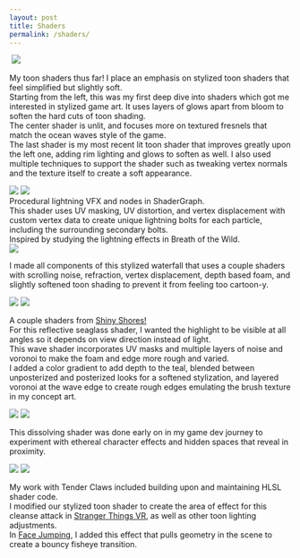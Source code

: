 ```yaml
---
layout: post
title: Shaders
permalink: /shaders/
---
```


<div class="img_row">
	<img class="col one" src="{{ site.baseurl }}/documentation/2021_baz/baz_turnaround_compress.gif" alt=""/>
	<img class="col one" src="{{ site.baseurl }}/documentation/2024_shinyshores/clem_anim_run.gif"/>
	<img class="col one" src="{{ site.baseurl }}/documentation/2025_secretflorist/clover_pose3.png" alt=""/>
</div>

My toon shaders thus far! I place an emphasis on stylized toon shaders that feel simplified but slightly soft.
<br>Starting from the left, this was my first deep dive into shaders which got me interested in stylized game art. It uses layers of glows apart from bloom to soften the hard cuts of toon shading.
<br>The center shader is unlit, and focuses more on textured fresnels that match the ocean waves style of the game.
<br>The last shader is my most recent lit toon shader that improves greatly upon the left one, adding rim lighting and glows to soften as well. I also used multiple techniques to support the shader such as tweaking vertex normals and the texture itself to create a soft appearance.

<div class="img_row">
	<img class="col half" src="{{ site.baseurl }}/documentation/2024_vfxa/casestudy_lightningzap_secondpass_variation_small.gif"/>
	<img class="col half" src="{{ site.baseurl }}/documentation/2024_vfxa/casestudy_lightningzap_shader.gif"/>
</div>
Procedural lightning VFX and nodes in ShaderGraph.
<br>This shader uses UV masking, UV distortion, and vertex displacement with custom vertex data to create unique lightning bolts for each particle, including the surrounding secondary bolts.
<br>Inspired by studying the lightning effects in Breath of the Wild.


<div class="img_row">
	<img class="col three" src="{{ site.baseurl }}/documentation/2024_vfxa/elemental_waterfallfinal_still.png"/>
</div>

I made all components of this stylized waterfall that uses a couple shaders with scrolling noise, refraction, vertex displacement, depth based foam, and slightly softened toon shading to prevent it from feeling too cartoon-y.

<div class="img_row">
	<img class="col one" src="{{ site.baseurl }}/documentation/2024_shinyshores/debristurntable_reflective.gif"/>	
	<img class="col two" src="{{ site.baseurl }}/documentation/2024_shinyshores/waveshader.gif"/>
</div>

A couple shaders from <a href="https://allisonkyeh.com/shinyshores/">Shiny Shores!</a>
<br>For this reflective seaglass shader, I wanted the highlight to be visible at all angles so it depends on view direction instead of light.
<br>This wave shader incorporates UV masks and multiple layers of noise and voronoi to make the foam and edge more rough and varied.
<br> I added a color gradient to add depth to the teal, blended between unposterized and posterized looks for a softened stylization, and layered voronoi at the wave edge to create rough edges emulating the brush texture in my concept art. 
<br>

<div class="img_row">
	<img class="col half" src="{{ site.baseurl }}/documentation/2022_dp/dp-spawn.gif"/>
	<img class="col half" src="{{ site.baseurl }}/documentation/2022_dp/dp-purple-short.gif"/>
</div>

This dissolving shader was done early on in my game dev journey to experiment with ethereal character effects and hidden spaces that reveal in proximity.

<div class="img_row">
	<img class="col half" src="{{ site.baseurl }}/documentation/2024_stvr/cleanse.gif"/>
	<img class="col half" src="{{ site.baseurl }}/documentation/2025_fj/fj_ghostwaves.gif"/>
</div>

My work with Tender Claws included building upon and maintaining HLSL shader code.
<br>I modified our stylized toon shader to create the area of effect for this cleanse attack in <a href="https://allisonkyeh.com/stvr/">Stranger Things VR</a>, as well as other toon lighting adjustments.
<br>In <a href="https://allisonkyeh.com/facejumping/">Face Jumping</a>, I added this effect that pulls geometry in the scene to create a bouncy fisheye transition.